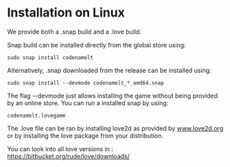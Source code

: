 Installation on Linux
=====================

We provide both a .snap build and a .love build.

Snap build can be installed directly from the global store using:

    sudo snap install codenamelt

Alternatively, .snap downloaded  from the release can be installed using:

    sudo snap install --devmode codenamelt_*_amd64.snap

The flag --devmode just allows installing the game without being provided by an
online store. You can run a installed snap by using:

    codenamelt.lovegame

The .love file can be ran by installing love2d as provided by www.love2d.org or
by installing the love package from your distribution.

You can look into all love versions in : https://bitbucket.org/rude/love/downloads/
